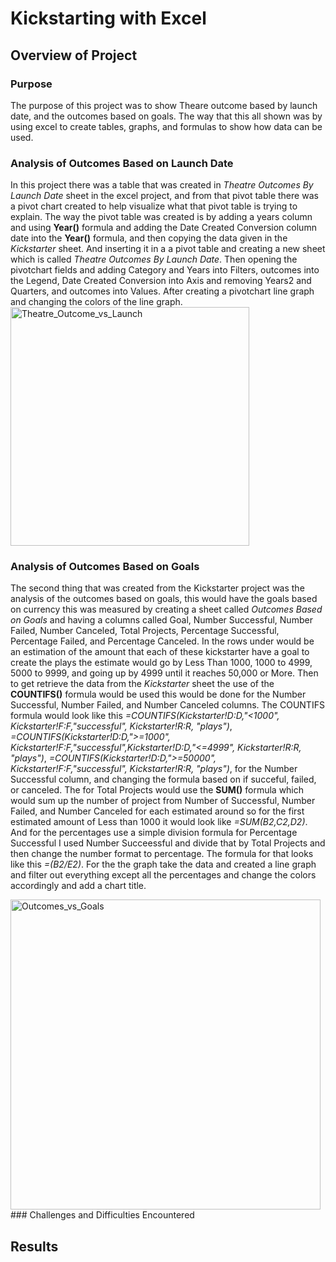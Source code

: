 # Kickstarting with Excel

## Overview of Project
### Purpose
The purpose of this project was to show Theare outcome based by launch date, and the outcomes based on goals. The way that this all shown was by using excel to create tables, graphs, and formulas to show how data can be used.

### Analysis of Outcomes Based on Launch Date
 In this project there was a table that was created in *Theatre Outcomes By Launch Date* sheet in the excel project, and from that pivot table there was a pivot chart created to help visualize what that pivot table is trying to explain. The way the pivot table was created is by adding a years column and using **Year()** formula and adding the Date Created Conversion column date into the **Year()** formula, and then copying the data given in the *Kickstarter* sheet. And inserting it in a a pivot table and creating a new sheet which is called *Theatre Outcomes By Launch Date*. Then opening the pivotchart fields and adding Category and Years into Filters, outcomes into the Legend, Date Created Conversion into Axis and removing Years2 and Quarters, and outcomes into Values. After creating a pivotchart line graph and changing the colors of the line graph.<img width="382" alt="Theatre_Outcome_vs_Launch" src="https://user-images.githubusercontent.com/97326526/156063307-65c953d2-af5f-4359-9606-42abc236a316.png">
### Analysis of Outcomes Based on Goals
The second thing that was created from the Kickstarter project was the analysis of the outcomes based on goals, this would have the goals based on currency this was measured by creating a sheet called *Outcomes Based on Goals* and having a columns called Goal, Number Successful, Number Failed, Number Canceled, 
Total Projects, Percentage Successful, Percentage Failed, and Percentage Canceled. In the rows under would be an estimation of the amount that each of these kickstarter have a goal to create the plays the estimate would go by Less Than 1000, 1000 to 4999, 5000 to 9999, and going up by 4999 until it reaches 50,000 or More. Then to get retrieve the data from the *Kickstarter* sheet the use of the **COUNTIFS()** formula would be used this would be done for the Number Successful, Number Failed, and Number Canceled columns. The COUNTIFS formula would look like this *=COUNTIFS(Kickstarter!D:D,"<1000", Kickstarter!F:F,"successful", Kickstarter!R:R, "plays")*, *=COUNTIFS(Kickstarter!D:D,">=1000", Kickstarter!F:F,"successful",Kickstarter!D:D,"<=4999", Kickstarter!R:R, "plays")*, *=COUNTIFS(Kickstarter!D:D,">=50000", Kickstarter!F:F,"successful", Kickstarter!R:R, "plays")*, for the Number Successful column, and changing the formula based on if succeful, failed, or canceled. The for Total Projects would use the **SUM()** formula which would sum up the number of project from Number of Successful, Number Failed, and Number Canceled for each estimated around so for the first estimated amount of Less than 1000 it would look like *=SUM(B2,C2,D2)*. And for the percentages use a simple division formula for Percentage Successful I used Number Succeessful and divide that by Total Projects and then change the number format to percentage. The formula for that looks like this *=(B2/E2)*. For the the graph take the data and created a line graph and filter out everything except all the percentages and change the colors accordingly and add a chart title. 


<img width="496" alt="Outcomes_vs_Goals" src="https://user-images.githubusercontent.com/97326526/156068815-1a1f4d3c-12fb-4761-a4b5-2f58e5b37b12.png">
### Challenges and Difficulties Encountered

## Results
